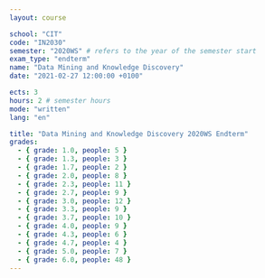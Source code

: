 ```yaml
---
layout: course

school: "CIT"
code: "IN2030"
semester: "2020WS" # refers to the year of the semester start
exam_type: "endterm"
name: "Data Mining and Knowledge Discovery"
date: "2021-02-27 12:00:00 +0100"

ects: 3
hours: 2 # semester hours
mode: "written"
lang: "en"

title: "Data Mining and Knowledge Discovery 2020WS Endterm"
grades:
  - { grade: 1.0, people: 5 }
  - { grade: 1.3, people: 3 }
  - { grade: 1.7, people: 2 }
  - { grade: 2.0, people: 8 }
  - { grade: 2.3, people: 11 }
  - { grade: 2.7, people: 9 }
  - { grade: 3.0, people: 12 }
  - { grade: 3.3, people: 9 }
  - { grade: 3.7, people: 10 }
  - { grade: 4.0, people: 9 }
  - { grade: 4.3, people: 6 }
  - { grade: 4.7, people: 4 }
  - { grade: 5.0, people: 7 }
  - { grade: 6.0, people: 48 }
---
```



